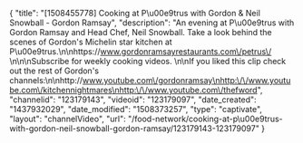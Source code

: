 {
    "title": "[1508455778] Cooking at P\u00e9trus with Gordon & Neil Snowball - Gordon Ramsay",
    "description": "An evening at P\u00e9trus with Gordon Ramsay and Head Chef, Neil Snowball. Take a look behind the scenes of Gordon's Michelin star kitchen at P\u00e9trus.\n\nhttps:\/\/www.gordonramsayrestaurants.com\/petrus\/ \n\n\nSubscribe for weekly cooking videos. \n\nIf you liked this clip check out the rest of Gordon's channels:\n\nhttp:\/\/www.youtube.com\/gordonramsay\nhttp:\/\/www.youtube.com\/kitchennightmares\nhttp:\/\/www.youtube.com\/thefword",
    "channelid": "123179143",
    "videoid": "123179097",
    "date_created": "1437932029",
    "date_modified": "1508373257",
    "type": "captivate",
    "layout": "channelVideo",
    "url": "\/food-network\/cooking-at-p\u00e9trus-with-gordon-neil-snowball-gordon-ramsay\/123179143-123179097"
}